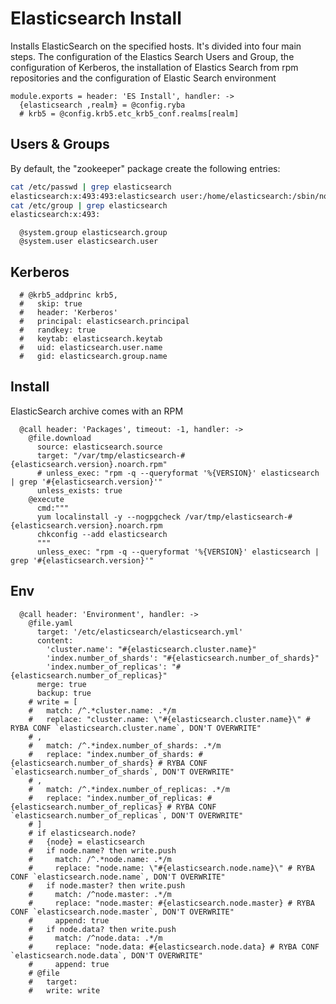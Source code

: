 
# Elasticsearch Install

Installs ElasticSearch on the specified hosts. It's divided into four main steps.
The configuration of the Elastics Search Users and Group, the configuration of Kerberos, the installation
of Elastics Search from rpm repositories and the configuration of Elastic Search environment

    module.exports = header: 'ES Install', handler: ->
      {elasticsearch ,realm} = @config.ryba
      # krb5 = @config.krb5.etc_krb5_conf.realms[realm]
## Users & Groups

By default, the "zookeeper" package create the following entries:

```bash
cat /etc/passwd | grep elasticsearch
elasticsearch:x:493:493:elasticsearch user:/home/elasticsearch:/sbin/nologin
cat /etc/group | grep elasticsearch
elasticsearch:x:493:
```

      @system.group elasticsearch.group
      @system.user elasticsearch.user

## Kerberos

      # @krb5_addprinc krb5,
      #   skip: true
      #   header: 'Kerberos'
      #   principal: elasticsearch.principal
      #   randkey: true
      #   keytab: elasticsearch.keytab
      #   uid: elasticsearch.user.name
      #   gid: elasticsearch.group.name

## Install

ElasticSearch archive comes with an RPM

      @call header: 'Packages', timeout: -1, handler: ->
        @file.download
          source: elasticsearch.source
          target: "/var/tmp/elasticsearch-#{elasticsearch.version}.noarch.rpm"
          # unless_exec: "rpm -q --queryformat '%{VERSION}' elasticsearch | grep '#{elasticsearch.version}'"
          unless_exists: true
        @execute
          cmd:"""
          yum localinstall -y --nogpgcheck /var/tmp/elasticsearch-#{elasticsearch.version}.noarch.rpm
          chkconfig --add elasticsearch
          """
          unless_exec: "rpm -q --queryformat '%{VERSION}' elasticsearch | grep '#{elasticsearch.version}'"

## Env

      @call header: 'Environment', handler: ->
        @file.yaml
          target: '/etc/elasticsearch/elasticsearch.yml'
          content:
            'cluster.name': "#{elasticsearch.cluster.name}"
            'index.number_of_shards': "#{elasticsearch.number_of_shards}"
            'index.number_of_replicas': "#{elasticsearch.number_of_replicas}"
          merge: true
          backup: true
        # write = [
        #   match: /^.*cluster.name: .*/m
        #   replace: "cluster.name: \"#{elasticsearch.cluster.name}\" # RYBA CONF `elasticsearch.cluster.name`, DON'T OVERWRITE"
        # ,
        #   match: /^.*index.number_of_shards: .*/m
        #   replace: "index.number_of_shards: #{elasticsearch.number_of_shards} # RYBA CONF `elasticsearch.number_of_shards`, DON'T OVERWRITE"
        # ,
        #   match: /^.*index.number_of_replicas: .*/m
        #   replace: "index.number_of_replicas: #{elasticsearch.number_of_replicas} # RYBA CONF `elasticsearch.number_of_replicas`, DON'T OVERWRITE"
        # ]
        # if elasticsearch.node?
        #   {node} = elasticsearch
        #   if node.name? then write.push
        #     match: /^.*node.name: .*/m
        #     replace: "node.name: \"#{elasticsearch.node.name}\" # RYBA CONF `elasticsearch.node.name`, DON'T OVERWRITE"
        #   if node.master? then write.push
        #     match: /^node.master: .*/m
        #     replace: "node.master: #{elasticsearch.node.master} # RYBA CONF `elasticsearch.node.master`, DON'T OVERWRITE"
        #     append: true
        #   if node.data? then write.push
        #     match: /^node.data: .*/m
        #     replace: "node.data: #{elasticsearch.node.data} # RYBA CONF `elasticsearch.node.data`, DON'T OVERWRITE"
        #     append: true
        # @file
        #   target: 
        #   write: write
